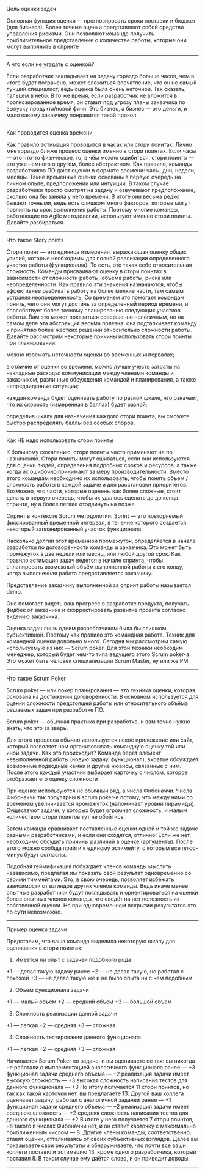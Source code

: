 Цель оценки задач

Основная функция оценки — прогнозировать сроки поставки и бюджет (для бизнеса). Более точные оценки представляют собой средство управления рисками. Они позволяют команде получить приблизительное представление о количестве работы, которые они могут выполнить в спринте

--------------------------------------------------------------------------------------------------------------------

А что если не угадать с оценкой?

Если разработчик закладывает на задачу гораздо больше часов, чем в итоге будет потрачено, может сложиться впечатление, что он не самый лучший специалист, ведь оценка была очень неточной. Так сказать, пальцем в небо. В то же время, если разработчик не вложится в прогнозированное время, он ставит под угрозу планы заказчика по выпуску продукта/новой фичи. Это бизнес, а бизнес — это деньги, и мало какому заказчику понравится такой прокол.

--------------------------------------------------------------------------------------------------------------------

Как проводится оценка времени

Как правило эстимация проводится в часах или стори поинтах. Лично мне гораздо ближе процесс оценки именно в стори поинтах. Если часы — это что-то физическое, то, в чём можно ошибиться, стори поинты — это уже немного о другом, более абстрактном.
Как правило, команды разработчиков ПО дают оценки в формате времени: часы, дни, недели, месяцы. Такие временные оценки основаны в первую очередь на личном опыте, предположении или интуиции. В таком случае разработчики просто смотрят на задачу и озвучивают предположение, сколько она бы заняла у него времени.
В итоге они весьма редко бывают точными, ведь есть слишком много факторов, которые могут повлиять на срок выполнения работы. Поэтому многие команды, работающие по Agile методологии, используют именно стори поинты. Давайте разбираться.

--------------------------------------------------------------------------------------------------------------------

Что такое Story points

Стори поинт — это единица измерения, выражающая оценку общих усилий, которые необходимы для полной реализации определенного участка работы (функционала). То есть, это такая себе относительная сложность.
Команды присваивают оценку в стори поинтах в зависимости от сложности работы, объема работы, риска или неопределенности.
Как правило эти значения назначаются, чтобы эффективнее разбивать работу на более мелкие части, тем самым устраняя неопределенность.
Со временем это помогает командам понять, чего они могут достичь за определенный период времени, и способствует более точному планированию следующих участков работы.
Вам это может показаться совершенно нелогичным, но на самом деле эта абстракция весьма полезна: она подталкивает команду к принятию более жестких решений относительно сложности работы.
Давайте рассмотрим некоторые причины использовать стори поинты при планировании:

можно избежать неточности оценки во временных интервалах;

в отличие от оценки во времени, можно лучше учесть затраты на накладные расходы: коммуникации между членами команды и заказчиком, различные обсуждения командой и планирования, а также непредвиденные ситуации;

каждая команда будет оценивать работу по разной шкале, что означает, что их скорость (измеренная в баллах) будет разной;

определив шкалу для назначения каждого стори поинта, вы сможете быстро распределять баллы без особых споров.

--------------------------------------------------------------------------------------------------------------------

Как НЕ надо использовать стори поинты

К большому сожалению, стори поинты часто применяют не по назначению.
Стори поинты могут ошибаться, если они используются для оценки людей, определения подробных сроков и ресурсов, а также когда их ошибочно принимают за меру производительности. Вместо этого командам необходимо их использовать, чтобы понять объем / сложность работы в каждой задаче и для расстановки приоритетов. Возможно, что части, которые оценены как более сложные, стоит делать в первую очередь, чтобы их удалось сделать до до конца спринта, ну а более легкие отодвинуть на позже.

Спринт в контексте Scrum методологии:
Sprint — это повторяемый фиксированный временной интервал, в течение которого создается некоторый запланированный участок функционала.

Насколько долгий этот временной промежуток, определяется в начале разработки по договорённости команды и заказчика. Это может быть промежуток в две недели или месяц, или любой другой срок.
Как правило эстимация задач ведется в начале спринта, чтобы спланировать возможный объём выполненной работы к его концу, когда выполненная работа предоставляется заказчику.

Представление заказчику выполненной за спринт работы называется demo.

Оно помогает видеть ваш прогресс в разработке продукта, получать фидбек от заказчика и скорректировать развитие проекта согласно видению заказчика.

Оценка задач лишь одним разработчиком была бы слишком субъективной. Поэтому как правило это командная работа. Техник для командной оценки довольно много. Сегодня мы рассмотрим самую используемую из них — Scrum poker. Для этой техники необходим менеджер, который будет кем-то типа ведущего этого Scrum poker-а. Это может быть человек специализации Scrum Master, ну или же PM.

--------------------------------------------------------------------------------------------------------------------

Что такое Scrum Poker

Scrum poker — или покер планирования — это техника оценки, которая основана на достижении договорённости. В основном используется для оценки сложности предстоящей работы или относительного объёма решаемых задач при разработке ПО.

Scrum poker — обычная практика при разработке, и вам точно нужно знать, что это за зверь.

Для этого процесса обычно используется некое приложение или сайт, который позволяет нам организовывать командную оценку той или иной задачи.
Как это происходит?
Команда берёт элемент невыполненной работы (новую задачу, функционал), вкратце обсуждает возможные подводные камни и другие нюансы, связанные с ним. После этого каждый участник выбирает карточку с числом, которое отображает его оценку сложности

При оценке используются не обычный ряд, а числа Фибоначчи.
Числа Фибоначчи так популярны в scrum poker-е потому, что между ними со временем увеличивается промежуток (напоминает уровни пирамиды). Существуют задачи, у которых будет огромная сложность, и малым количеством стори поинтов тут не обойтись.

Затем команда сравнивает поставленные оценки одной и той же задаче разными разработчиками, и если они сходятся, отлично!
Если же нет, необходимо обсудить причины различий в оценке (аргументы). После этого можно сообща прийти к единому эстимейту, с которым все плюс-минус будут согласны.

Подобная геймификация побуждает членов команды мыслить независимо, предлагая им показать свой результат одновременно со своими тиммейтами.
Это, в свою очередь, позволяет избежать зависимости от взглядов других членов команды.
Ведь иначе менее опытные разработчики будут поглядывать и ориентироваться на оценки более опытных членов команды, что сведёт на нет полезность их собственной оценки.
Но при одновременном вскрытии результатов это по сути невозможно.

--------------------------------------------------------------------------------------------------------------------

Пример оценки задачи

Представим, что ваша команда выделила некоторую шкалу для оценивания в стори поинтах:

1. Имеется ли опыт с задачей подобного рода

+1 — делал такую задачу ранее
+2 — не делал такую, но работал с похожей
+3 — не делал такую же и не было опыта ни с чем подобным

2. Объем функционала задачи

+1 — малый объем
+2 — средний объем
+3 — большой объем

3. Сложность реализации данной задачи

+1 — легкая
+2 — средняя
+3 — сложная

4. Сложность тестирования данного функционала

+1 — легкая
+2 — средняя
+3 — сложная

Начинается Scrum Poker по задаче, и вы оцениваете ее так:
вы никогда не работали с имплементацией аналогичного функционала ранее — +3
функционал задачи среднего объема — +2
реализация задачи имеет высокую сложность — +3
высокая сложность написания тестов для данного функционала — +3
По итогу получается 11 стори поинтов, но так как такой карточки нет, вы предлагаете 13. Другой ваш коллега оценивает задачу:
работал с аналогичной задачей ранее — +1
функционал задачи среднего объема — +2
реализация задачи имеет среднюю сложность — +2
средняя сложность написания тестов для данного функционала — +2
В итоге у него получается 7 стори поинтов, но такого в числах Фибоначчи нет, и он ставит карточку с максимально приближенным числом — 8.
Другие члены команды, соответственно, ставят оценки, отталкиваясь от своих субъективных взглядов.
Далее вы показываете свои результаты и обнаруживаете, что почти все ваши коллеги поставили эстимацию 13, кроме одного разработчика, который поставил 8. В таком случае ему даётся слово, и он приводит доводы.

--------------------------------------------------------------------------------------------------------------------